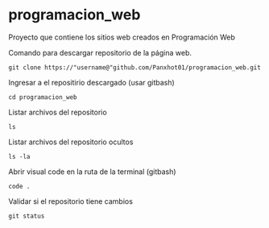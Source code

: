# programacion_web
Proyecto que contiene los sitios web creados en Programación Web

Comando para descargar repositorio de la página web.

```shell
git clone https://"username@"github.com/Panxhot01/programacion_web.git
```

Ingresar a el repositirio descargado (usar gitbash)
 
```shell
cd programacion_web
```

Listar archivos del repositorio

```
ls
```

Listar archivos del repositorio ocultos

```
ls -la
```

Abrir visual code en la ruta de la terminal (gitbash) 

```
code .
```

Validar si el repositorio tiene cambios 

```
git status
```
